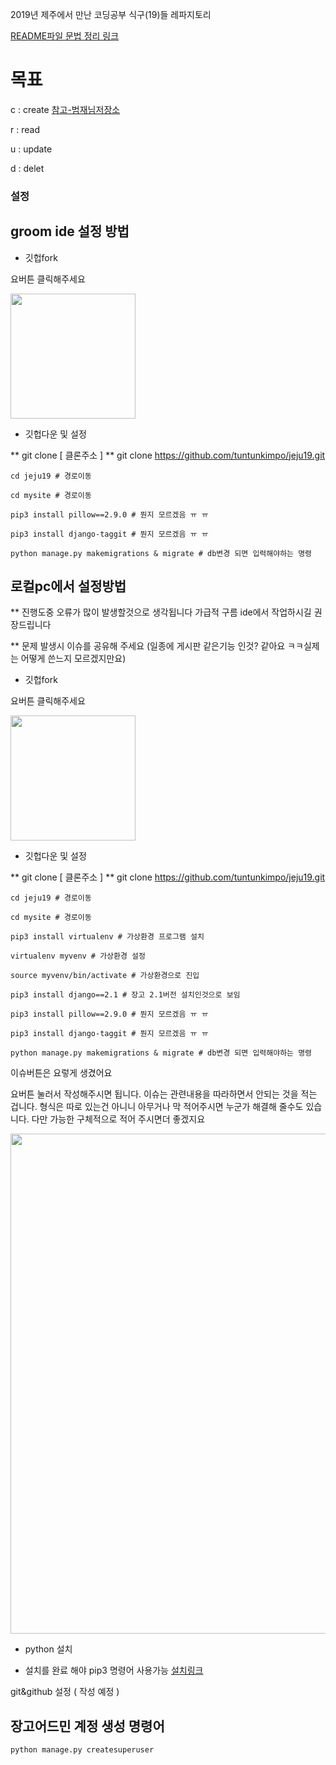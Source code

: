 2019년 제주에서 만난 코딩공부 식구(19)들 레파지토리

[README파일 문법 정리 링크](https://teragoon.wordpress.com/2012/04/04/github%EC%97%90%EC%84%9C-readmemd-%EC%9E%91%EC%84%B1%ED%95%98%EA%B8%B0markdown-%EB%AC%B8%EB%B2%95/)


# 목표

c : create [참고-범재님저장소](https://github.com/beomjae/djangocafelist)

r : read

u : update

d : delet


### 설정

## groom ide 설정 방법

+ 깃헙fork

요버튼 클릭해주세요 

<img width="200" src="https://user-images.githubusercontent.com/12974446/51506545-246e9080-1e30-11e9-8fb0-84912434e068.png">


+ 깃헙다운 및 설정

** git clone [ 클론주소 ]
** git clone https://github.com/tuntunkimpo/jeju19.git

    cd jeju19 # 경로이동
    
    cd mysite # 경로이동
    
    pip3 install pillow==2.9.0 # 뭔지 모르겠음 ㅠ ㅠ 
    
    pip3 install django-taggit # 뭔지 모르겠음 ㅠ ㅠ 
    
    python manage.py makemigrations & migrate # db변경 되면 입력해야하는 명령
    











## 로컬pc에서 설정방법
** 진행도중 오류가 많이 발생할것으로 생각됩니다 가급적 구름 ide에서 작업하시길 권장드립니다

** 문제 발생시 이슈를 공유해 주세요 (일종에 게시판 같은기능 인것? 같아요 ㅋㅋ실제는 어떻게 쓴느지 모르겠지만요)


+ 깃헙fork

요버튼 클릭해주세요 

<img width="200" src="https://user-images.githubusercontent.com/12974446/51506545-246e9080-1e30-11e9-8fb0-84912434e068.png">


+ 깃헙다운 및 설정

** git clone [ 클론주소 ]
** git clone https://github.com/tuntunkimpo/jeju19.git

    cd jeju19 # 경로이동
    
    cd mysite # 경로이동

    pip3 install virtualenv # 가상환경 프로그램 설치
    
    virtualenv myvenv # 가상환경 설정
    
    source myvenv/bin/activate # 가상환경으로 진입
    
    pip3 install django==2.1 # 장고 2.1버전 설치인것으로 보임
    
    pip3 install pillow==2.9.0 # 뭔지 모르겠음 ㅠ ㅠ 
    
    pip3 install django-taggit # 뭔지 모르겠음 ㅠ ㅠ    
    
    python manage.py makemigrations & migrate # db변경 되면 입력해야하는 명령    

이슈버튼은 요렇게 생겼어요 

요버튼 눌러서 작성해주시면 됩니다. 이슈는 관련내용을 따라하면서 안되는 것을 적는 겁니다. 형식은 따로 있는건 아니니 아무거나 막 적어주시면 누군가 해결해 줄수도 있습니다. 다만 가능한 구체적으로 적어 주시면더 좋겠지요 

<img width="800" src="https://user-images.githubusercontent.com/12974446/51507363-ec694c80-1e33-11e9-8711-1c3de1fa4a54.png">

+ python 설치
* 설치를 완료 해야 pip3 명령어 사용가능
[설치링크](https://www.python.org/downloads/)

git&github 설정 ( 작성 예정 )



## 장고어드민 계정 생성 명령어 

    python manage.py createsuperuser

